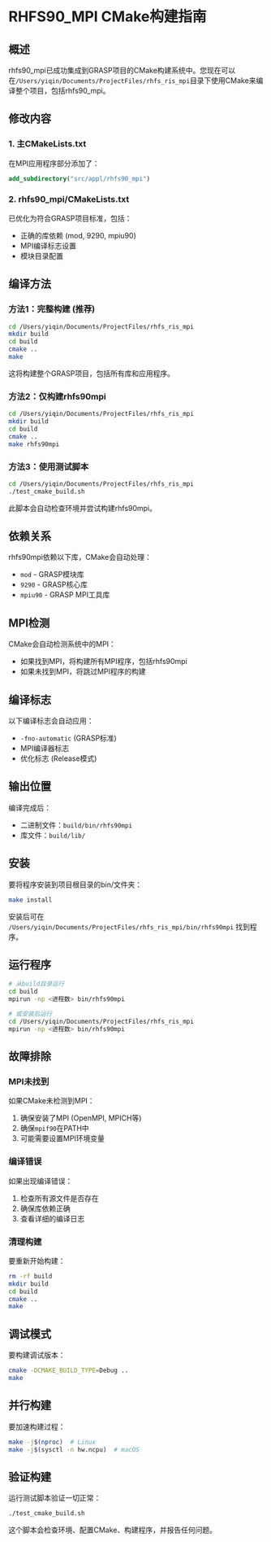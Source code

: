 # RHFS90_MPI CMake构建指南

## 概述

rhfs90_mpi已成功集成到GRASP项目的CMake构建系统中。您现在可以在`/Users/yiqin/Documents/ProjectFiles/rhfs_ris_mpi`目录下使用CMake来编译整个项目，包括rhfs90_mpi。

## 修改内容

### 1. 主CMakeLists.txt
在MPI应用程序部分添加了：
```cmake
add_subdirectory("src/appl/rhfs90_mpi")
```

### 2. rhfs90_mpi/CMakeLists.txt
已优化为符合GRASP项目标准，包括：
- 正确的库依赖 (mod, 9290, mpiu90)
- MPI编译标志设置
- 模块目录配置

## 编译方法

### 方法1：完整构建 (推荐)

```bash
cd /Users/yiqin/Documents/ProjectFiles/rhfs_ris_mpi
mkdir build
cd build
cmake ..
make
```

这将构建整个GRASP项目，包括所有库和应用程序。

### 方法2：仅构建rhfs90mpi

```bash
cd /Users/yiqin/Documents/ProjectFiles/rhfs_ris_mpi
mkdir build
cd build
cmake ..
make rhfs90mpi
```

### 方法3：使用测试脚本

```bash
cd /Users/yiqin/Documents/ProjectFiles/rhfs_ris_mpi
./test_cmake_build.sh
```

此脚本会自动检查环境并尝试构建rhfs90mpi。

## 依赖关系

rhfs90mpi依赖以下库，CMake会自动处理：
- `mod` - GRASP模块库
- `9290` - GRASP核心库  
- `mpiu90` - GRASP MPI工具库

## MPI检测

CMake会自动检测系统中的MPI：
- 如果找到MPI，将构建所有MPI程序，包括rhfs90mpi
- 如果未找到MPI，将跳过MPI程序的构建

## 编译标志

以下编译标志会自动应用：
- `-fno-automatic` (GRASP标准)
- MPI编译器标志
- 优化标志 (Release模式)

## 输出位置

编译完成后：
- 二进制文件：`build/bin/rhfs90mpi`
- 库文件：`build/lib/`

## 安装

要将程序安装到项目根目录的bin/文件夹：

```bash
make install
```

安装后可在 `/Users/yiqin/Documents/ProjectFiles/rhfs_ris_mpi/bin/rhfs90mpi` 找到程序。

## 运行程序

```bash
# 从build目录运行
cd build
mpirun -np <进程数> bin/rhfs90mpi

# 或安装后运行  
cd /Users/yiqin/Documents/ProjectFiles/rhfs_ris_mpi
mpirun -np <进程数> bin/rhfs90mpi
```

## 故障排除

### MPI未找到
如果CMake未检测到MPI：
1. 确保安装了MPI (OpenMPI, MPICH等)
2. 确保`mpif90`在PATH中
3. 可能需要设置MPI环境变量

### 编译错误
如果出现编译错误：
1. 检查所有源文件是否存在
2. 确保库依赖正确
3. 查看详细的编译日志

### 清理构建
要重新开始构建：
```bash
rm -rf build
mkdir build  
cd build
cmake ..
make
```

## 调试模式

要构建调试版本：
```bash
cmake -DCMAKE_BUILD_TYPE=Debug ..
make
```

## 并行构建

要加速构建过程：
```bash
make -j$(nproc)  # Linux
make -j$(sysctl -n hw.ncpu)  # macOS
```

## 验证构建

运行测试脚本验证一切正常：
```bash
./test_cmake_build.sh
```

这个脚本会检查环境、配置CMake、构建程序，并报告任何问题。
